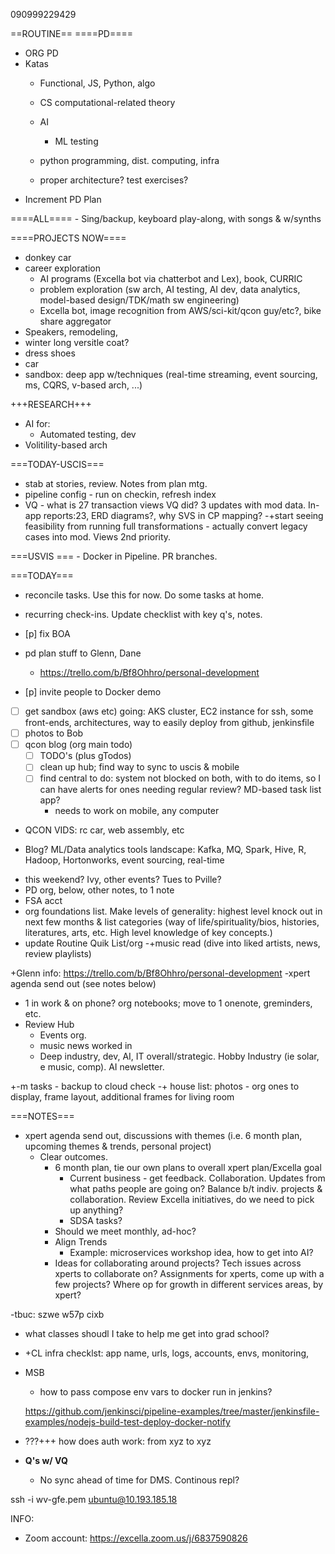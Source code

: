 090999229429

==ROUTINE==
====PD====
- ORG PD 
- Katas
    - Functional, JS, Python, algo

    - CS computational-related theory
    - AI
        - ML testing 
    - python programming, dist. computing, infra
    - proper architecture? test exercises?
- Increment PD Plan

====ALL====
    - Sing/backup, keyboard play-along, with songs & w/synths

====PROJECTS NOW====
- donkey car
- career exploration
    - AI programs (Excella bot via chatterbot and Lex), book, CURRIC
    - problem exploration (sw arch, AI testing, AI dev, data analytics, model-based design/TDK/math sw engineering)
    - Excella bot, image recognition from AWS/sci-kit/qcon guy/etc?, bike share aggregator
- Speakers, remodeling, 
- winter long versitle coat?
- dress shoes
- car
- sandbox: deep app w/techniques (real-time streaming, event sourcing, ms, CQRS, v-based arch, ...)

+++RESEARCH+++
- AI for:
    - Automated testing, dev
- Volitility-based arch

===TODAY-USCIS===
- stab at stories, review. Notes from plan mtg.
- pipeline config - run on checkin, refresh index
- VQ - what is 27 transaction views VQ did? 3 updates with mod data. In-app reports:23, ERD diagrams?, why SVS in CP mapping?
-+start seeing feasibility from running full transformations - actually convert legacy cases into mod. Views 2nd priority.


===USVIS ===
    - Docker in Pipeline. PR branches.


===TODAY===
- reconcile tasks. Use this for now. Do some tasks at home.
- recurring check-ins. Update checklist with key q's, notes.
- [p] fix BOA
- pd plan stuff to Glenn, Dane
    - https://trello.com/b/Bf8Ohhro/personal-development

- [p] invite people to Docker demo
- [ ] get sandbox (aws etc) going: AKS cluster, EC2 instance for ssh, some front-ends, architectures, way to easily deploy from github, jenkinsfile
- [ ] photos to Bob
- [ ] qcon blog (org main todo)
    - [ ] TODO's (plus gTodos)
    - [ ] clean up hub; find way to sync to uscis & mobile
    - [ ] find central to do: system not blocked on both, with to do items, so I can have alerts for ones needing regular review? MD-based task list app?
        - needs to work on mobile, any computer


- QCON VIDS: rc car, web assembly, etc
+ Blog? ML/Data analytics tools landscape: Kafka, MQ, Spark, Hive, R, Hadoop, Hortonworks, event sourcing, real-time
- this weekend? Ivy, other events? Tues to Pville?
- PD org, below, other notes, to 1 note
- FSA acct
- org foundations list. Make levels of generality: highest level knock out in next few months & list categories (way of life/spirituality/bios, histories, literatures, arts, etc. High level knowledge of key concepts.)
- update Routine Quik List/org
    -+music read (dive into liked artists, news, review playlists)

+Glenn info: https://trello.com/b/Bf8Ohhro/personal-development
-xpert agenda send out (see notes below)
- 1 in work & on phone? org notebooks; move to 1 onenote, greminders, etc.
- Review Hub
    - Events org.
    - music news worked in
    - Deep industry, dev, AI, IT overall/strategic. Hobby Industry (ie solar, e music, comp). AI newsletter. 

+-m tasks - backup to cloud check
-+ house list: photos - org ones to display, frame layout, additional frames for living room


===NOTES===

- xpert agenda send out, discussions with themes (i.e. 6 month plan, upcoming themes & trends, personal project)
    - Clear outcomes.
        - 6 month plan, tie our own plans to overall xpert plan/Excella goal
            - Current business - get feedback. Collaboration. Updates from what paths people are going on? Balance b/t indiv. projects & collaboration. Review Excella initiatives, do we need to pick up anything?
            - SDSA tasks?
        - Should we meet monthly, ad-hoc?
        - Align Trends
            - Example: microservices workshop idea, how to get into AI?
        - Ideas for collaborating around projects? Tech issues across xperts to collaborate on? Assignments for xperts, come up with a few projects? Where op for growth in different services areas, by xpert?

-tbuc: szwe w57p cixb







- what classes shoudl I take to help me get into grad school?


- +CL infra checklst: app name, urls, logs, accounts, envs, monitoring,
- MSB
    - how to pass compose env vars to docker run in jenkins?


    https://github.com/jenkinsci/pipeline-examples/tree/master/jenkinsfile-examples/nodejs-build-test-deploy-docker-notify

- ???+++ how does auth work: from xyz to xyz


- **Q's w/ VQ**
    - No sync ahead of time for DMS. Continous repl?


ssh -i wv-gfe.pem ubuntu@10.193.185.18








INFO:

- Zoom account: https://excella.zoom.us/j/6837590826